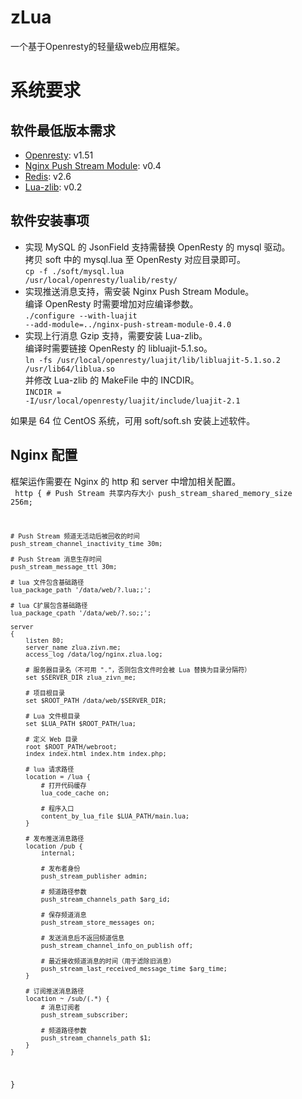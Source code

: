 zLua
====
一个基于Openresty的轻量级web应用框架。  

系统要求
====
## 软件最低版本需求
* [Openresty](http://www.openresty.org/): v1.51    
* [Nginx Push Stream Module](https://github.com/wandenberg/nginx-push-stream-module): v0.4    
* [Redis](http://redis.io/download): v2.6    
* [Lua-zlib](https://github.com/brimworks/lua-zlib): v0.2     

## 软件安装事项
* 实现 MySQL 的 JsonField 支持需替换 OpenResty 的 mysql 驱动。    
  拷贝 soft 中的 mysql.lua 至 OpenResty 对应目录即可。    
  <code>cp -f ./soft/mysql.lua /usr/local/openresty/lualib/resty/</code>   
* 实现推送消息支持，需安装 Nginx Push Stream Module。    
  编译 OpenResty 时需要增加对应编译参数。    
  <code>./configure --with-luajit --add-module=../nginx-push-stream-module-0.4.0</code>    
* 实现上行消息 Gzip 支持，需要安装 Lua-zlib。    
  编译时需要链接 OpenResty 的 libluajit-5.1.so。    
  <code>ln -fs /usr/local/openresty/luajit/lib/libluajit-5.1.so.2 /usr/lib64/liblua.so</code>    
  并修改 Lua-zlib 的 MakeFile 中的 INCDIR。    
  <code>INCDIR   = -I/usr/local/openresty/luajit/include/luajit-2.1</code>  

如果是 64 位 CentOS 系统，可用 soft/soft.sh 安装上述软件。

## Nginx 配置
框架运作需要在 Nginx 的 http 和 server 中增加相关配置。    
<code>
http
{
    # Push Stream 共享内存大小
    push_stream_shared_memory_size 256m;

    # Push Stream 频道无活动后被回收的时间
    push_stream_channel_inactivity_time 30m;

    # Push Stream 消息生存时间
    push_stream_message_ttl 30m;

    # lua 文件包含基础路径
    lua_package_path '/data/web/?.lua;;';

    # lua C扩展包含基础路径
    lua_package_cpath '/data/web/?.so;;';

    server
    {
        listen 80;
        server_name zlua.zivn.me;
        access_log /data/log/nginx.zlua.log;

        # 服务器目录名（不可用 "."，否则包含文件时会被 Lua 替换为目录分隔符）
        set $SERVER_DIR zlua_zivn_me;

        # 项目根目录
        set $ROOT_PATH /data/web/$SERVER_DIR;

        # Lua 文件根目录
        set $LUA_PATH $ROOT_PATH/lua;

        # 定义 Web 目录
        root $ROOT_PATH/webroot;
        index index.html index.htm index.php;

        # lua 请求路径
        location = /lua {
            # 打开代码缓存
            lua_code_cache on;

            # 程序入口
            content_by_lua_file $LUA_PATH/main.lua;
        }

        # 发布推送消息路径
        location /pub {
            internal;

            # 发布者身份
            push_stream_publisher admin;

            # 频道路径参数
            push_stream_channels_path $arg_id;

            # 保存频道消息
            push_stream_store_messages on;

            # 发送消息后不返回频道信息
            push_stream_channel_info_on_publish off;

            # 最近接收频道消息的时间（用于滤除旧消息）
            push_stream_last_received_message_time $arg_time;
        }
        
        # 订阅推送消息路径
        location ~ /sub/(.*) {
            # 消息订阅者
            push_stream_subscriber;

            # 频道路径参数
            push_stream_channels_path $1;
        }
    }
}
</code>     




